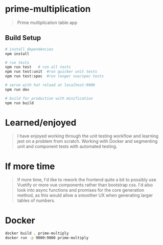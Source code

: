 # prime-multiplication

> Prime multiplication table app

## Build Setup

``` bash
# install dependencies
npm install

# run tests
npm run test   # run all tests
npm run test:unit  #run quicker unit tests
npm run test:spec  #run longer vue/spec tests

# serve with hot reload at localhost:9000
npm run dev

# build for production with minification
npm run build

```

# Learned/enjoyed

> I have enjoyed working through the unit testing workflow and learning jest on a problem from scratch. Working with Docker and segmenting unit and component tests with automated testing.  

# If more time

> If more time, I'd like to rework the frontend quite a bit to possibly use Vuetify or more vue components rather than bootstrap css.   I'd also look into async functions and promises for the core generation method, as this would allow a smoother UX when generating larger tables of numbers.


# Docker
``` bash
docker build . prime-multiply
docker run -p 9000:9000 prime-multiply
```
